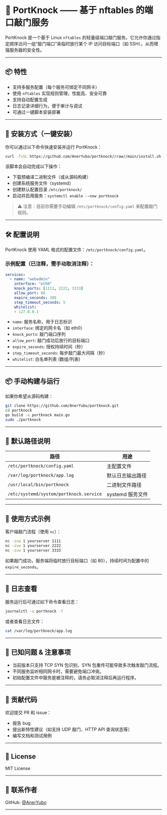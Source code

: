 # 🔐 PortKnock —— 基于 nftables 的端口敲门服务

PortKnock 是一个基于 Linux `nftables` 的轻量级端口敲门服务。它允许你通过指定顺序访问一组“敲门端口”来临时放行某个 IP 访问目标端口（如 SSH），从而增强服务器的安全性。

---

## 📦 特性

- 支持多服务配置（每个服务可绑定不同网卡）
- 使用 `nftables` 实现规则管理，性能高、安全可靠
- 支持自动配置生成
- 日志记录详细行为，便于审计与调试
- 可通过一键脚本安装部署

---

## 🧰 安装方式（一键安装）

你可以通过以下命令快速安装并运行 PortKnock：

```bash
curl -fsSL https://github.com/AnerYubo/portknock//raw//main/install.sh | bash
```

该脚本会自动完成以下操作：

- 下载预编译二进制文件（或从源码构建）
- 创建系统服务文件（systemd）
- 创建默认配置目录 `/etc/portknock/`
- 启动并启用服务：`systemctl enable --now portknock`

> ⚠️ 注意：目前你需要手动编辑 `/etc/portknock/config.yaml` 来配置敲门规则。

---

## 🛠️ 配置说明

PortKnock 使用 YAML 格式的配置文件：`/etc/portknock/config.yaml`。

### 示例配置（已注释，需手动取消注释）：

```yaml
services:
  - name: "webadmin"
    interface: "eth0"
    knock_ports: [1111, 2222, 3333]
    allow_port: 80
    expire_seconds: 300
    step_timeout_seconds: 5
    whitelist: 
    - 127.0.0.1    
```

- `name`: 服务名称，用于日志标识
- `interface`: 绑定的网卡名（如 eth0）
- `knock_ports`: 敲门端口序列
- `allow_port`: 敲门成功后放行的目标端口
- `expire_seconds`: 授权持续时间（秒）
- `step_timeout_seconds`: 每步敲门最大间隔（秒）
- `whitelist`: 白名单列表 (数组/列表)

---

## 📦 手动构建与运行

如果你希望从源码构建：

```bash
git clone https://github.com/AnerYubo/portknock.git
cd portknock
go build -o portknock main.go
sudo ./portknock
```

---

## 📁 默认路径说明

| 路径 | 用途 |
|------|------|
| `/etc/portknock/config.yaml` | 主配置文件 |
| `/var/log/portknock/app.log` | 默认日志输出路径 |
| `/usr/local/bin/portknock` | 二进制文件路径 |
| `/etc/systemd/system/portknock.service` | systemd 服务文件 |

---

## 📝 使用方式示例

客户端敲门流程（使用 `nc`）：

```bash
nc -zvw 1 yourserver 1111
nc -zvw 1 yourserver 2222
nc -zvw 1 yourserver 3333
```

如果敲门成功，服务端将临时放行目标端口（如 80），持续时间为配置中的 `expire_seconds`。

---

## 🧪 日志查看

服务运行后可通过如下命令查看日志：

```bash
journalctl -u portknock -f
```

或者查看日志文件：

```bash
cat /var/log/portknock/app.log
```

---

## 📌 已知问题 & 注意事项

- 当前版本只支持 TCP SYN 包识别，SYN 包重传可能导致多次触发敲门流程。
- 不同服务监听相同网卡时，需要避免端口冲突。
- 初始配置文件中服务是被注释的，请务必取消注释后再运行程序。

---

## 🤝 贡献代码

欢迎提交 PR 和 issue：

- 报告 bug
- 提出新特性建议（如支持 UDP 敲门、HTTP API 查询状态等）
- 编写文档和测试用例

---

## 📄 License

MIT License

---

## 💬 联系作者

GitHub: [@AnerYubo](https://github.com/AnerYubo)

---
